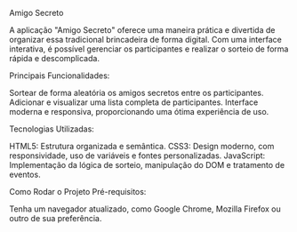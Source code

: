 Amigo Secreto

A aplicação "Amigo Secreto" oferece uma maneira prática e divertida de organizar essa tradicional brincadeira de forma digital. Com uma interface interativa, é possível gerenciar os participantes e realizar o sorteio de forma rápida e descomplicada.

Principais Funcionalidades:

Sortear de forma aleatória os amigos secretos entre os participantes.
Adicionar e visualizar uma lista completa de participantes.
Interface moderna e responsiva, proporcionando uma ótima experiência de uso.

Tecnologias Utilizadas:

HTML5: Estrutura organizada e semântica.
CSS3: Design moderno, com responsividade, uso de variáveis e fontes personalizadas.
JavaScript: Implementação da lógica de sorteio, manipulação do DOM e tratamento de eventos.

Como Rodar o Projeto Pré-requisitos:

Tenha um navegador atualizado, como Google Chrome, Mozilla Firefox ou outro de sua preferência.